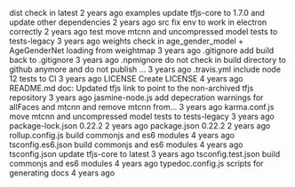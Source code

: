 dist
check in latest
2 years ago
examples
update tfjs-core to 1.7.0 and update other dependencies
2 years ago
src
fix env to work in electron correctly
2 years ago
test
move mtcnn and uncompressed model tests to tests-legacy
3 years ago
weights
check in age_gender_model + AgeGenderNet loading from weightmap
3 years ago
.gitignore
add build back to .gitignore
3 years ago
.npmignore
do not check in build directory to github anymore and do not publish …
3 years ago
.travis.yml
include node 12 tests to CI
3 years ago
LICENSE
Create LICENSE
4 years ago
README.md
doc: Updated tfjs link to point to the non-archived tfjs repository
3 years ago
jasmine-node.js
add depecration warnings for allFaces and mtcnn and remove mtcnn from…
3 years ago
karma.conf.js
move mtcnn and uncompressed model tests to tests-legacy
3 years ago
package-lock.json
0.22.2
2 years ago
package.json
0.22.2
2 years ago
rollup.config.js
build commonjs and es6 modules
4 years ago
tsconfig.es6.json
build commonjs and es6 modules
4 years ago
tsconfig.json
update tfjs-core to latest
3 years ago
tsconfig.test.json
build commonjs and es6 modules
4 years ago
typedoc.config.js
scripts for generating docs
4 years ago
